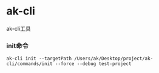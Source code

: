 # ak-cli
ak-cli工具

### init命令
```
ak-cli init --targetPath /Users/ak/Desktop/project/ak-cli/commands/init --force --debug test-project
```